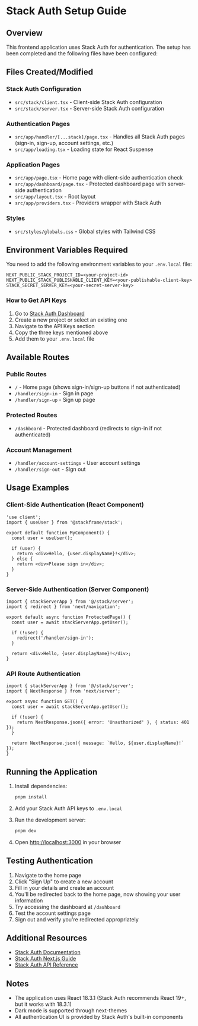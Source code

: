 # Stack Auth Setup Guide

## Overview

This frontend application uses Stack Auth for authentication. The setup has been completed and the following files have been configured:

## Files Created/Modified

### Stack Auth Configuration

- `src/stack/client.tsx` - Client-side Stack Auth configuration
- `src/stack/server.tsx` - Server-side Stack Auth configuration

### Authentication Pages

- `src/app/handler/[...stack]/page.tsx` - Handles all Stack Auth pages (sign-in, sign-up, account settings, etc.)
- `src/app/loading.tsx` - Loading state for React Suspense

### Application Pages

- `src/app/page.tsx` - Home page with client-side authentication check
- `src/app/dashboard/page.tsx` - Protected dashboard page with server-side authentication
- `src/app/layout.tsx` - Root layout
- `src/app/providers.tsx` - Providers wrapper with Stack Auth

### Styles

- `src/styles/globals.css` - Global styles with Tailwind CSS

## Environment Variables Required

You need to add the following environment variables to your `.env.local` file:

```env
NEXT_PUBLIC_STACK_PROJECT_ID=<your-project-id>
NEXT_PUBLIC_STACK_PUBLISHABLE_CLIENT_KEY=<your-publishable-client-key>
STACK_SECRET_SERVER_KEY=<your-secret-server-key>
```

### How to Get API Keys

1. Go to [Stack Auth Dashboard](https://app.stack-auth.com/)
2. Create a new project or select an existing one
3. Navigate to the API Keys section
4. Copy the three keys mentioned above
5. Add them to your `.env.local` file

## Available Routes

### Public Routes

- `/` - Home page (shows sign-in/sign-up buttons if not authenticated)
- `/handler/sign-in` - Sign in page
- `/handler/sign-up` - Sign up page

### Protected Routes

- `/dashboard` - Protected dashboard (redirects to sign-in if not authenticated)

### Account Management

- `/handler/account-settings` - User account settings
- `/handler/sign-out` - Sign out

## Usage Examples

### Client-Side Authentication (React Component)

```tsx
'use client';
import { useUser } from '@stackframe/stack';

export default function MyComponent() {
  const user = useUser();

  if (user) {
    return <div>Hello, {user.displayName}!</div>;
  } else {
    return <div>Please sign in</div>;
  }
}
```

### Server-Side Authentication (Server Component)

```tsx
import { stackServerApp } from '@/stack/server';
import { redirect } from 'next/navigation';

export default async function ProtectedPage() {
  const user = await stackServerApp.getUser();

  if (!user) {
    redirect('/handler/sign-in');
  }

  return <div>Hello, {user.displayName}!</div>;
}
```

### API Route Authentication

```tsx
import { stackServerApp } from '@/stack/server';
import { NextResponse } from 'next/server';

export async function GET() {
  const user = await stackServerApp.getUser();

  if (!user) {
    return NextResponse.json({ error: 'Unauthorized' }, { status: 401 });
  }

  return NextResponse.json({ message: `Hello, ${user.displayName}!` });
}
```

## Running the Application

1. Install dependencies:

   ```bash
   pnpm install
   ```

2. Add your Stack Auth API keys to `.env.local`

3. Run the development server:

   ```bash
   pnpm dev
   ```

4. Open [http://localhost:3000](http://localhost:3000) in your browser

## Testing Authentication

1. Navigate to the home page
2. Click "Sign Up" to create a new account
3. Fill in your details and create an account
4. You'll be redirected back to the home page, now showing your user information
5. Try accessing the dashboard at `/dashboard`
6. Test the account settings page
7. Sign out and verify you're redirected appropriately

## Additional Resources

- [Stack Auth Documentation](https://docs.stack-auth.com/)
- [Stack Auth Next.js Guide](https://docs.stack-auth.com/getting-started/setup)
- [Stack Auth API Reference](https://docs.stack-auth.com/api-reference)

## Notes

- The application uses React 18.3.1 (Stack Auth recommends React 19+, but it works with 18.3.1)
- Dark mode is supported through next-themes
- All authentication UI is provided by Stack Auth's built-in components
